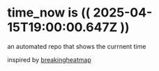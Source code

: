 # time_now is (( 2025-04-15T19:00:00.647Z ))

an automated repo that shows the currnent time

inspired by [breakingheatmap](https://github.com/breakingheatmap/breakingheatmap)